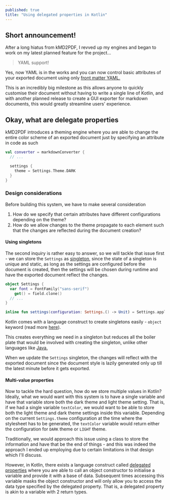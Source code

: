 ```yaml
---
published: true
title: "Using delegated properties in Kotlin"
---
```


## Short announcement!
After a long hiatus from kMD2PDF, I revved up my engines and began to work on my latest planned feature for the 
project...

> YAML support!

Yes, now YAML is in the works and you can now control basic attributes of your exported document using only 
[front matter YAML.](https://jekyllrb.com/docs/front-matter/)

This is an incredibly big milestone as this allows anyone to quickly customise their document without having to write a
single line of Kotlin, and with another planned release to create a GUI exporter for markdown documents, this would 
greatly streamline users' experience.

## Okay, what are delegate properties
kMD2PDF introduces a theming engine where you are able to change the entire color scheme of an exported document just by
specifying an attribute in code as such

```kotlin
val converter = markdownConverter {
  // ...

  settings {
    theme = Settings.Theme.DARK
  }  
}
```

### Design considerations
Before building this system, we have to make several consideration

1. How do we specify that certain attributes have different configurations depending on the theme?
2. How do we allow changes to the theme propagate to each element such that the changes are reflected during the 
   document creation?

#### Using singletons
The second inquiry is rather easy to answer, so we will tackle that issue first - we can store the `Settings` as 
[singleton](https://en.wikipedia.org/wiki/Singleton_pattern), since the state of a singleton is unique and static, as 
long as the settings are configured before the document is created, then the settings will be chosen during runtime and 
have the exported document reflect the changes.

```kotlin
object Settings {
  var font = FontFamily("sans-serif")
    get() = field.clone()
  // ...
}

inline fun settings(configuration: Settings.() -> Unit) = Settings.apply(configuration)
```

Kotlin comes with a language construct to create singletons easily - `object` keyword (read more 
[here](https://kotlinlang.org/docs/reference/object-declarations.html#object-declarations)).

This creates everything we need in a singleton but reduces all the boiler plate that would be involved with creating 
the singleton, unlike other languages like [Java.](https://www.geeksforgeeks.org/singleton-class-java/)

When we update the `Settings` singleton, the changes will reflect with the exported document since the document style is
lazily generated only up till the latest minute before it gets exported.

#### Multi-value properties
Now to tackle the hard question, how do we store multiple values in Kotlin? Ideally, what we would want with this system
is to have a single variable and have that variable store both the dark theme and light theme setting. That is, if we 
had a single variable `textColor`, we would want to be able to store both the light theme and dark theme settings inside 
this variable. Depending on the current `Settings.theme` configuration at the time where the stylesheet has to be 
generated, the `textColor` variable would return either the configuration for `DARK` theme or `LIGHT` theme.

Traditionally, we would approach this issue using a class to store the information and have that be the end of things - 
and this was indeed the approach I ended up employing due to certain limitations in that design which I'll discuss.

However, in Kotlin, there exists a language construct called 
[delegated properties](https://kotlinlang.org/docs/reference/delegated-properties.html) where you are able to call an 
object constructor to initialise a variable and provide it with a base of data. Subsequent times accessing this variable
masks the object constructor and will only allow you to access the data type specified by the delegated property. That 
is, a delegated property is akin to a variable with 2 return types.

```kotlin

```